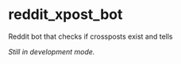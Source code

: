 # reddit_xpost_bot
Reddit bot that checks if crossposts exist and tells

<i>Still in development mode.</i>
